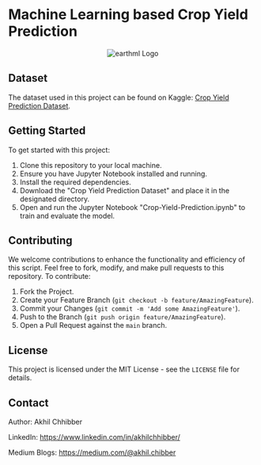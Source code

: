 # Machine Learning based Crop Yield Prediction
<p align="center">
  <img src="https://github.com/akhilchibber/Crop-Yield-Prediction/blob/main/Crop-Yield.png?raw=true" alt="earthml Logo">
</p>

## Dataset
The dataset used in this project can be found on Kaggle: [Crop Yield Prediction Dataset](https://www.kaggle.com/datasets/samuelotiattakorah/agriculture-crop-yield). 

## Getting Started
To get started with this project:

1. Clone this repository to your local machine.
2. Ensure you have Jupyter Notebook installed and running.
3. Install the required dependencies.
4. Download the "Crop Yield Prediction Dataset" and place it in the designated directory.
5. Open and run the Jupyter Notebook "Crop-Yield-Prediction.ipynb" to train and evaluate the model.
   
## Contributing
We welcome contributions to enhance the functionality and efficiency of this script. Feel free to fork, modify, and make pull requests to this repository. To contribute:

1. Fork the Project.
2. Create your Feature Branch (`git checkout -b feature/AmazingFeature`).
3. Commit your Changes (`git commit -m 'Add some AmazingFeature'`).
4. Push to the Branch (`git push origin feature/AmazingFeature`).
5. Open a Pull Request against the `main` branch.

## License

This project is licensed under the MIT License - see the `LICENSE` file for details.

## Contact

Author: Akhil Chhibber

LinkedIn: https://www.linkedin.com/in/akhilchhibber/

Medium Blogs: https://medium.com/@akhil.chibber
